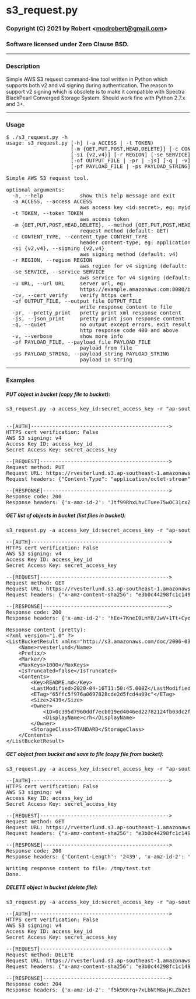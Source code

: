 # s3_request.py

### Copyright (C) 2021 by Robert &lt;modrobert@gmail.com&gt;
### Software licensed under Zero Clause BSD.

---

### Description

Simple AWS S3 request command-line tool written in Python which supports both v2 and v4 signing during authentication. The reason to support v2 signing which is obsolete is to make it compatible with Spectra BlackPearl Converged Storage System. Should work fine with Python 2.7.x and 3+.

---

### Usage

<pre>
$ ./s3_request.py -h
usage: s3_request.py [-h] (-a ACCESS | -t TOKEN)
                     [-m {GET,PUT,POST,HEAD,DELETE}] [-c CONTENT_TYPE]
                     [-si {v2,v4}] [-r REGION] [-se SERVICE] -u URL [-cv]
                     [-of OUTPUT_FILE | -pr | -js] [-q | -v]
                     [-pf PAYLOAD_FILE | -ps PAYLOAD_STRING]

Simple AWS S3 request tool.

optional arguments:
  -h, --help            show this help message and exit
  -a ACCESS, --access ACCESS
                        aws access key &lt;id:secret&gt;, eg: myid:mysecret
  -t TOKEN, --token TOKEN
                        aws access token
  -m {GET,PUT,POST,HEAD,DELETE}, --method {GET,PUT,POST,HEAD,DELETE}
                        request method (default: GET)
  -c CONTENT_TYPE, --content_type CONTENT_TYPE
                        header content-type, eg: application/octet-stream
  -si {v2,v4}, --signing {v2,v4}
                        aws signing method (default: v4)
  -r REGION, --region REGION
                        aws region for v4 signing (default: ap-southeast-1)
  -se SERVICE, --service SERVICE
                        aws service for v4 signing (default: s3)
  -u URL, --url URL     server url, eg:
                        https://example.amazonaws.com:8080/bucket/foo
  -cv, --cert_verify    verify https cert
  -of OUTPUT_FILE, --output_file OUTPUT_FILE
                        write response content to file
  -pr, --pretty_print   pretty print xml response content
  -js, --json_print     pretty print json response content
  -q, --quiet           no output except errors, exit result is set to 4 for
                        http response code 400 and above
  -v, --verbose         show more info
  -pf PAYLOAD_FILE, --payload_file PAYLOAD_FILE
                        payload from file
  -ps PAYLOAD_STRING, --payload_string PAYLOAD_STRING
                        payload in string
</pre>

---

### Examples
 

##### PUT object in bucket (copy file to bucket):
<pre>
s3_request.py -a access_key_id:secret_access_key -r "ap-southeast-1" -si v4 -m PUT -u "https://rvesterlund.s3.ap-southeast-1.amazonaws.com/README.md" -v -pf README.md -c "application/octet-stream"


--[AUTH]---------------------------------------------&gt;
HTTPS cert verification: False
AWS S3 signing: v4
Access Key ID: access_key_id
Secret Access Key: secret_access_key

--[REQUEST]------------------------------------------&gt;
Request method: PUT
Request URL: https://rvesterlund.s3.ap-southeast-1.amazonaws.com/README.md
Request headers: {"Content-Type": "application/octet-stream", "x-amz-content-sha256": "000426f28601c7a9685422a692354e6ca9bd2a19aa2d198785c69cf6beb3a4d1", "x-amz-date": "20200416T115044Z", "Authorization": "AWS4-HMAC-SHA256 Credential=access_key_id/20200416/ap-southeast-1/s3/aws4_request, SignedHeaders=content-type;host;x-amz-content-sha256;x-amz-date, Signature=d25fde29b0ba17b09323647abfb81b0472e661d83db26d38ebe940b4f047eb0c"}

--[RESPONSE]-----------------------------------------&gt;
Response code: 200
Response headers: {'x-amz-id-2': 'Jtf99RhxLhvCTuee75wOC31cxZrj1JPWy9St7TTzMsjnogjITtxCiKDYf4jWE1B2EE1Eb2WYwDQ=', 'x-amz-request-id': 'A00C634C0F718F26', 'Date': 'Thu, 16 Apr 2020 11:50:45 GMT', 'ETag': '"65ffc5f976a0697828cde2d5fcd4a09c"', 'Content-Length': '0', 'Server': 'AmazonS3'}
</pre>
 

##### GET list of objects in bucket (list files in bucket):
<pre>
s3_request.py -a access_key_id:secret_access_key -r "ap-southeast-1" -si v4 -m GET -u "https://rvesterlund.s3.ap-southeast-1.amazonaws.com/?" -v -pr

--[AUTH]---------------------------------------------&gt;
HTTPS cert verification: False
AWS S3 signing: v4
Access Key ID: access_key_id
Secret Access Key: secret_access_key

--[REQUEST]------------------------------------------&gt;
Request method: GET
Request URL: https://rvesterlund.s3.ap-southeast-1.amazonaws.com/
Request headers: {"x-amz-content-sha256": "e3b0c44298fc1c149afbf4c8996fb92427ae41e4649b934ca495991b7852b855", "x-amz-date": "20200416T115047Z", "Authorization": "AWS4-HMAC-SHA256 Credential=access_key_id/20200416/ap-southeast-1/s3/aws4_request, SignedHeaders=host;x-amz-content-sha256;x-amz-date, Signature=fafff689437853872b79087e8ee7b024c69b6ea14b2795f1d821711f5c0e5cf7"}

--[RESPONSE]-----------------------------------------&gt;
Response code: 200
Response headers: {'x-amz-id-2': 'hEe+7KneI0LmY8/JwV+1Tt+Cye1dK7J/uzxlnXcZ9YFZKncMNZ3WOGWIuH4R9DOSTkbnS2TKDAE=', 'x-amz-request-id': '167A3FD1C99FF5AC', 'Date': 'Thu, 16 Apr 2020 11:50:49 GMT', 'x-amz-bucket-region': 'ap-southeast-1', 'Content-Type': 'application/xml', 'Transfer-Encoding': 'chunked', 'Server': 'AmazonS3'}

Response content (pretty):
&lt;?xml version="1.0" ?&gt;
&lt;ListBucketResult xmlns="http://s3.amazonaws.com/doc/2006-03-01/"&gt;
	&lt;Name&gt;rvesterlund&lt;/Name&gt;
	&lt;Prefix/&gt;
	&lt;Marker/&gt;
	&lt;MaxKeys&gt;1000&lt;/MaxKeys&gt;
	&lt;IsTruncated&gt;false&lt;/IsTruncated&gt;
	&lt;Contents&gt;
		&lt;Key&gt;README.md&lt;/Key&gt;
		&lt;LastModified&gt;2020-04-16T11:50:45.000Z&lt;/LastModified&gt;
		&lt;ETag&gt;&quot;65ffc5f976a0697828cde2d5fcd4a09c&quot;&lt;/ETag&gt;
		&lt;Size&gt;2439&lt;/Size&gt;
		&lt;Owner&gt;
			&lt;ID&gt;0c395d7960ddf7ecb019ed4046ed22782124fb03dc2f1e7ba9bf34f7d1d89733&lt;/ID&gt;
			&lt;DisplayName&gt;crh&lt;/DisplayName&gt;
		&lt;/Owner&gt;
		&lt;StorageClass&gt;STANDARD&lt;/StorageClass&gt;
	&lt;/Contents&gt;
&lt;/ListBucketResult&gt;
</pre>
 

##### GET object from bucket and save to file (copy file from bucket):
<pre>
s3_request.py -a access_key_id:secret_access_key -r "ap-southeast-1" -si v4 -m GET -u "https://rvesterlund.s3.ap-southeast-1.amazonaws.com/README.md" -v -of /tmp/test.txt

--[AUTH]---------------------------------------------&gt;
HTTPS cert verification: False
AWS S3 signing: v4
Access Key ID: access_key_id
Secret Access Key: secret_access_key

--[REQUEST]------------------------------------------&gt;
Request method: GET
Request URL: https://rvesterlund.s3.ap-southeast-1.amazonaws.com/README.md
Request headers: {"x-amz-content-sha256": "e3b0c44298fc1c149afbf4c8996fb92427ae41e4649b934ca495991b7852b855", "x-amz-date": "20200416T124238Z", "Authorization": "AWS4-HMAC-SHA256 Credential=access_key_id/20200416/ap-southeast-1/s3/aws4_request, SignedHeaders=host;x-amz-content-sha256;x-amz-date, Signature=0d9f6be7cd8eb5e5efebaf6841c4be6d25e5befe5573f2f0fe9c4515bca25fdf"}

--[RESPONSE]-----------------------------------------&gt;
Response code: 200
Response headers: {'Content-Length': '2439', 'x-amz-id-2': 'jHLnFxwqhhbKb0yBH1qT0i68NKFakYYipU41THj28EomL80Oqi3pUspPN5OcpNEPElN1YgDC83k=', 'Accept-Ranges': 'bytes', 'Server': 'AmazonS3', 'Last-Modified': 'Thu, 16 Apr 2020 11:50:45 GMT', 'ETag': '"65ffc5f976a0697828cde2d5fcd4a09c"', 'x-amz-request-id': 'BB7331D05966D2FC', 'Date': 'Thu, 16 Apr 2020 12:42:39 GMT', 'Content-Type': 'application/octet-stream'}

Writing response content to file: /tmp/test.txt
Done.
</pre>
 

##### DELETE object in bucket (delete file):
<pre>
s3_request.py -a access_key_id:secret_access_key -r "ap-southeast-1" -si v4 -m DELETE -u "https://rvesterlund.s3.ap-southeast-1.amazonaws.com/README.md" -v

--[AUTH]---------------------------------------------&gt;
HTTPS cert verification: False
AWS S3 signing: v4
Access Key ID: access_key_id
Secret Access Key: secret_access_key

--[REQUEST]------------------------------------------&gt;
Request method: DELETE
Request URL: https://rvesterlund.s3.ap-southeast-1.amazonaws.com/README.md
Request headers: {"x-amz-content-sha256": "e3b0c44298fc1c149afbf4c8996fb92427ae41e4649b934ca495991b7852b855", "x-amz-date": "20200416T115028Z", "Authorization": "AWS4-HMAC-SHA256 Credential=access_key_id/20200416/ap-southeast-1/s3/aws4_request, SignedHeaders=host;x-amz-content-sha256;x-amz-date, Signature=21d578f12a9030f4bceb877026a3d058ae91c59e94d78dbb8a9526cafd09dc60"}

--[RESPONSE]-----------------------------------------&gt;
Response code: 204
Response headers: {'x-amz-id-2': 'f5k90Krq+7xLbNtM8ajKLZbZe5vXRGL6KdBmnVN0E8Xg9fjs0xv+r+oWrE2t9ZdC/AnePbw0o4c=', 'Date': 'Thu, 16 Apr 2020 11:50:29 GMT', 'x-amz-request-id': '67BFEFAC248D517A', 'Server': 'AmazonS3'}
</pre>
